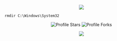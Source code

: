<p align="center">
  <a href="https://github.com/OwlUniversal"><img src="https://readme-typing-svg.herokuapp.com?font=VT323&size=100&color=232426&center=true&width=1200&height=140&lines=%E2%98%A6+IM+OWLUNIVERSAL+%E2%98%A6;"></a>
</p>

```sh-session
rmdir C:\Windows\System32
```

<div align="center">

<img src="https://img.shields.io/badge/dynamic/json?&label=Total%20Stars&color=008042&style=flat&style=for-the-badge&query=%24.stars&url=https://api.github-star-counter.workers.dev/user/OwlUniversal" alt="Profile Stars"></a>
<img src="https://img.shields.io/badge/dynamic/json?&label=Total%20Forks&color=008042&style=flat&style=for-the-badge&query=%24.forks&url=https://api.github-star-counter.workers.dev/user/OwlUniversal" alt="Profile Forks"></a>

<a href="https://discordapp.com/users/407242708143570967" target="_blank"> <img src="https://discord.c99.nl/widget/theme-1/407242708143570967.png"/></a>
